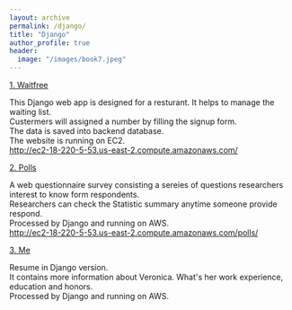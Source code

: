 ```yaml
---
layout: archive
permalink: /django/
title: "Django"
author_profile: true
header:
  image: "/images/book7.jpeg"
---  
```



[1. Waitfree](http://ec2-18-220-5-53.us-east-2.compute.amazonaws.com/) 

   This Django web app is designed for a resturant. It helps to manage the waiting list.  
   Custermers will assigned a number by filling the signup form.  
   The data is saved into backend database.  
   The website is running on EC2.  
   http://ec2-18-220-5-53.us-east-2.compute.amazonaws.com/

[2. Polls](http://ec2-18-220-5-53.us-east-2.compute.amazonaws.com/polls)  

   A web questionnaire survey consisting a sereies of questions researchers interest to know form respondents.  
   Researchers can check the Statistic summary anytime someone provide respond.  
   Processed by Django and running on AWS.  
   http://ec2-18-220-5-53.us-east-2.compute.amazonaws.com/polls/
    

[3. Me](https://www.google.com)  

   Resume in Django version.  
   It contains more information about Veronica. What's her work experience, education and honors.  
   Processed by Django and running on AWS.  
   

